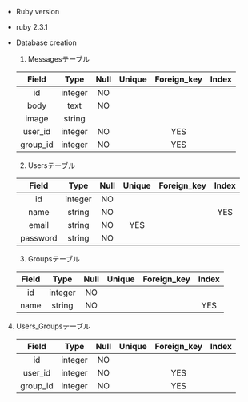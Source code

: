 
* Ruby version
- ruby 2.3.1

* Database creation

  1. Messagesテーブル

    | Field | Type    | Null  | Unique | Foreign_key | Index|
    | :----:| :----:  | :----:| :----: | :-------:| :----:|
    | id    | integer | NO    |        |          |       |
    | body  | text    | NO    |        |          |       |
    | image | string  |       |        |          |       |
    | user_id | integer  | NO |        | YES      |       |
    | group_id | integer | NO |        | YES      |       |

  2. Usersテーブル

    | Field | Type    | Null  | Unique| Foreign_key | Index |
    | :----:| :----:  | :----:| :----:| :----------:| :----:|
    | id    | integer | NO    |       |             |       |
    | name  | string  | NO    |       |             |   YES |
    | email | string  | NO    | YES   |             |       |
    | password | string | NO  |       |             |       |

  3. Groupsテーブル

    | Field | Type    | Null  | Unique| Foreign_key | Index |
    | :----:| :----:  | :----:| :----:| :----------:| :----:|
    | id    | integer | NO    |       |             |       |
    | name  | string  | NO    |       |             |   YES |

 4. Users_Groupsテーブル

    | Field    | Type    | Null  | Unique| Foreign_key | Index |
    | :----:   | :----:  | :----:| :----:| :----------:| :----:|
    | id       | integer | NO    |       |             |       |
    | user_id  | integer | NO    |       | YES         |       |
    | group_id | integer | NO    |       | YES         |       |
